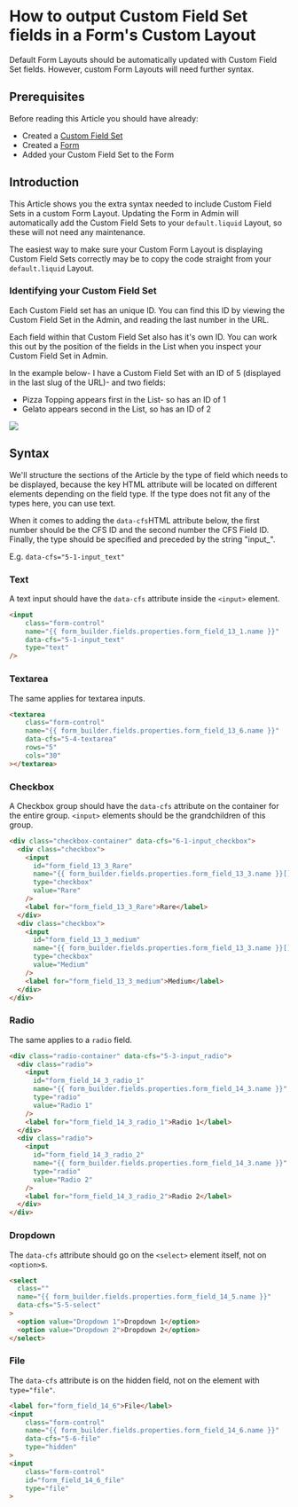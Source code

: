 # How to output Custom Field Set fields in a Form's Custom Layout

Default Form Layouts should be automatically updated with Custom Field Set fields. However, custom Form Layouts will need further syntax.

## Prerequisites

Before reading this Article you should have already:

* Created a [Custom Field Set](https://help.siteglide.com/article/207-custom-field-sets)
* Created a [Form ](https://help.siteglide.com/article/99-forms-getting-started)
* Added your Custom Field Set to the Form

## Introduction

This Article shows you the extra syntax needed to include Custom Field Sets in a custom Form Layout. Updating the Form in Admin will automatically add the Custom Field Sets to your `default.liquid` Layout, so these will not need any maintenance.

The easiest way to make sure your Custom Form Layout is displaying Custom Field Sets correctly may be to copy the code straight from your `default.liquid` Layout.

### Identifying your Custom Field Set

Each Custom Field set has an unique ID. You can find this ID by viewing the Custom Field Set in the Admin, and reading the last number in the URL.

Each field within that Custom Field Set also has it's own ID. You can work this out by the position of the fields in the List when you inspect your Custom Field Set in Admin.

In the example below- I have a Custom Field Set with an ID of 5 (displayed in the last slug of the URL)- and two fields:

* Pizza Topping appears first in the List- so has an ID of 1
* Gelato appears second in the List, so has an ID of 2

![](https://downloads.intercomcdn.com/i/o/179982454/6fb960ab529d9a53943d1153/image.png)

## Syntax

We'll structure the sections of the Article by the type of field which needs to be displayed, because the key HTML attribute will be located on different elements depending on the field type. If the type does not fit any of the types here, you can use text.

When it comes to adding the `data-cfs`HTML attribute below, the first number should be the CFS ID and the second number the CFS Field ID. Finally, the type should be specified and preceded by the string "input\_".

E.g. `data-cfs="5-1-input_text"`&#x20;

### Text

A text input should have the `data-cfs` attribute inside the `<input>` element.&#x20;

```html
<input
    class="form-control"
    name="{{ form_builder.fields.properties.form_field_13_1.name }}"
    data-cfs="5-1-input_text"
    type="text"
/>
```

### Textarea

The same applies for textarea inputs.

```html
<textarea
    class="form-control"
    name="{{ form_builder.fields.properties.form_field_13_6.name }}"
    data-cfs="5-4-textarea"
    rows="5"
    cols="30"
></textarea>
```

### Checkbox

A Checkbox group should have the `data-cfs` attribute on the container for the entire group. `<input>` elements should be the grandchildren of this group.&#x20;

```html
<div class="checkbox-container" data-cfs="6-1-input_checkbox">
  <div class="checkbox">
    <input
      id="form_field_13_3_Rare"
      name="{{ form_builder.fields.properties.form_field_13_3.name }}[]"
      type="checkbox"
      value="Rare"
    />
    <label for="form_field_13_3_Rare">Rare</label>
  </div>
  <div class="checkbox">
    <input
      id="form_field_13_3_medium"
      name="{{ form_builder.fields.properties.form_field_13_3.name }}[]"
      type="checkbox"
      value="Medium"
    />
    <label for="form_field_13_3_medium">Medium</label>
  </div>
</div>
```

### Radio

The same applies to a `radio` field.&#x20;

```html
<div class="radio-container" data-cfs="5-3-input_radio">
  <div class="radio">
    <input
      id="form_field_14_3_radio_1"
      name="{{ form_builder.fields.properties.form_field_14_3.name }}"
      type="radio"
      value="Radio 1"
    />
    <label for="form_field_14_3_radio_1">Radio 1</label>
  </div>
  <div class="radio">
    <input
      id="form_field_14_3_radio_2"
      name="{{ form_builder.fields.properties.form_field_14_3.name }}"
      type="radio"
      value="Radio 2"
    />
    <label for="form_field_14_3_radio_2">Radio 2</label>
  </div>
</div>
```

### Dropdown

The `data-cfs` attribute should go on the `<select>` element itself, not on `<option>`s.

```html
<select 
  class=""
  name="{{ form_builder.fields.properties.form_field_14_5.name }}"
  data-cfs="5-5-select"
>
  <option value="Dropdown 1">Dropdown 1</option>
  <option value="Dropdown 2">Dropdown 2</option>
</select>
```

### File

The `data-cfs` attribute is on the hidden field, not on the element with `type="file"`.

```html
<label for="form_field_14_6">File</label>
<input
    class="form-control"
    name="{{ form_builder.fields.properties.form_field_14_6.name }}"
    data-cfs="5-6-file"
    type="hidden"
>
<input 
    class="form-control"
    id="form_field_14_6_file"
    type="file"
>
```